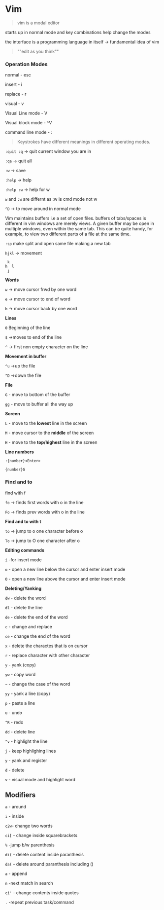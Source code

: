 # Vim


>vim is a modal editor

starts up in normal mode and key combinations help change the modes

the interface is a programming language in itself -> fundamental idea of vim

>""edit as you think""


### Operation Modes

normal - esc

insert - i

replace - r

visual - v

Visual Line mode - V

Visual block mode - ^V

command line mode - :

>Keystrokes have different meanings in different operating modes. 


`:quit :q` -> quit current window you are in 

`:qa` -> quit all

`:w` -> save

`:help` <key> -> help 

`:help :w` -> help for w

`w` and `:w` are differnt as :w is cmd mode not w

`^D` -> to move around in normal mode

Vim maintains buffers i.e a set of open files.
buffers of tabs/spaces is different in vim
windows are merely views. A given buffer may be open in multiple windows, even
within the same tab. This can be quite handy, for example, to view two different parts
of a file at the same time.


`:sp` make split and open same file making a new tab

`hjkl` -> movement

```
 k
h  l
 j
```
**Words**

`w` -> move cursor frwd by one word

`e` -> move cursor to end of word

`b` -> move cursor back by one word

**Lines**

`0` Beginning of the line

`$` ->moves to end of the line

`^` -> first non empty character on the line

**Movement in buffer**

`^u` ->up the file

`^D` ->down the file

**File**

`G` - move to bottom of the buffer

`gg` - move to buffer all the way up

**Screen**

`L` - move to the **lowest** line in the screen 

`M` - move cursor to the **middle** of the screen

`H` - move to the **top/highest** line in the screen

**Line numbers**

`:{number}<Enter>`

`{number}G`

### Find and to

find with f

`fo` -> finds first words with o in the line

`Fo` -> finds prev words with o in the line

**Find and to with t**

`to` -> jump to o one character before o

`To` -> jump to O one character after o

**Editing commands**

`i` -for insert mode

`o` - open a new line below the cursor and enter insert mode

`O` - open a new line above the cursor and enter insert mode

**Deleting/Yanking**

`dw` - delete the word

`dl` - delete the line

`de` - delete the end of the word

`c` - change and replace

`ce` - change the end of the word

`x` - delete the charactes that is on cursor

`r` - replace character with other character

`y` - yank (copy)

`yw` - copy word

`~` - change the case of the word

`yy` - yank a line (copy)

`p` - paste a line

`u` - undo

`^R` - redo

`dd` - delete line

`^v` - highlight the line 

`j` - keep highlighing lines

`y` - yank and register

`d` - delete

`v` - visual mode and highlight word


## Modifiers
`a` - around

`i` - inside

`c2w`- change two words

`ci[` - change inside squarebrackets

`%` -jump b/w parenthesis

`di(` - delete content inside paranthesis

`da(` - delete around paranthesis including ()

`a` - append

`n` -next match in search

`ci'` - change contents inside quotes

`.` -repeat previous task/command
